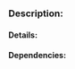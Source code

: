 ### Description:

<!---
- Please include a summary of the change and which issue is related
- Include relevant motivation and context
- List any dependencies that are required for this change
-->

#### Details:

<!---
Any resources available, like images, links and videos;
-->

#### Dependencies:

<!---
List any issue or pull request that this issue depending
-->
